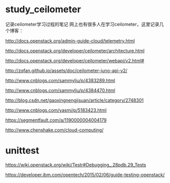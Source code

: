 # study_ceilometer
记录ceilometer学习过程的笔记
网上也有很多人在学习ceilometer，这里记录几个博客：

http://docs.openstack.org/admin-guide-cloud/telemetry.html

http://docs.openstack.org/developer/ceilometer/architecture.html

http://docs.openstack.org/developer/ceilometer/webapi/v2.html#

http://zqfan.github.io/assets/doc/ceilometer-juno-api-v2/

http://www.cnblogs.com/sammyliu/p/4383289.html

http://www.cnblogs.com/sammyliu/p/4384470.html

http://blog.csdn.net/gaoxingnengjisuan/article/category/2748301

http://www.cnblogs.com/yasmi/p/5183423.html

https://segmentfault.com/a/1190000004004179

http://www.chenshake.com/cloud-computing/

# unittest

https://wiki.openstack.org/wiki/Testr#Debugging_.28pdb.29_Tests

https://developer.ibm.com/opentech/2015/02/06/guide-testing-openstack/
